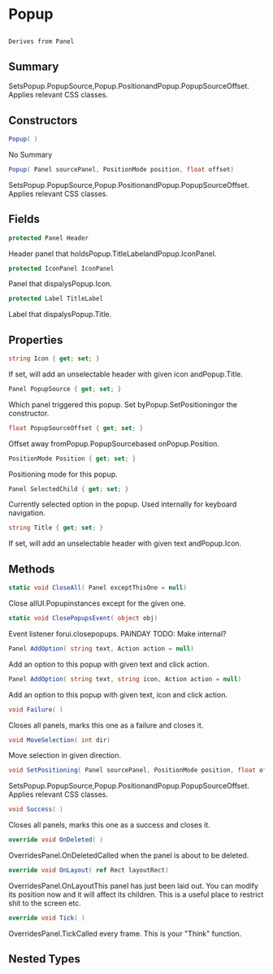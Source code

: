 # Popup

## 
```c#
Derives from Panel
```

## Summary

SetsPopup.PopupSource,Popup.PositionandPopup.PopupSourceOffset.
Applies relevant CSS classes.
## Constructors

```c#
Popup( ) 
```
No Summary
```c#
Popup( Panel sourcePanel, PositionMode position, float offset) 
```
SetsPopup.PopupSource,Popup.PositionandPopup.PopupSourceOffset.
Applies relevant CSS classes.
## Fields

```c#
protected Panel Header
```
Header panel that holdsPopup.TitleLabelandPopup.IconPanel.
```c#
protected IconPanel IconPanel
```
Panel that dispalysPopup.Icon.
```c#
protected Label TitleLabel
```
Label that dispalysPopup.Title.
## Properties

```c#
string Icon { get; set; } 
```
If set, will add an unselectable header with given icon andPopup.Title.
```c#
Panel PopupSource { get; set; } 
```
Which panel triggered this popup. Set byPopup.SetPositioningor the constructor.
```c#
float PopupSourceOffset { get; set; } 
```
Offset away fromPopup.PopupSourcebased onPopup.Position.
```c#
PositionMode Position { get; set; } 
```
Positioning mode for this popup.
```c#
Panel SelectedChild { get; set; } 
```
Currently selected option in the popup. Used internally for keyboard navigation.
```c#
string Title { get; set; } 
```
If set, will add an unselectable header with given text andPopup.Icon.
## Methods

```c#
static void CloseAll( Panel exceptThisOne = null) 
```
Close allUI.Popupinstances except for the given one.
```c#
static void ClosePopupsEvent( object obj) 
```
Event listener forui.closepopups.
PAINDAY TODO: Make internal?
```c#
Panel AddOption( string text, Action action = null) 
```
Add an option to this popup with given text and click action.
```c#
Panel AddOption( string text, string icon, Action action = null) 
```
Add an option to this popup with given text, icon and click action.
```c#
void Failure( ) 
```
Closes all panels, marks this one as a failure and closes it.
```c#
void MoveSelection( int dir) 
```
Move selection in given direction.
```c#
void SetPositioning( Panel sourcePanel, PositionMode position, float offset) 
```
SetsPopup.PopupSource,Popup.PositionandPopup.PopupSourceOffset.
Applies relevant CSS classes.
```c#
void Success( ) 
```
Closes all panels, marks this one as a success and closes it.
```c#
override void OnDeleted( ) 
```
OverridesPanel.OnDeletedCalled when the panel is about to be deleted.
```c#
override void OnLayout( ref Rect layoutRect) 
```
OverridesPanel.OnLayoutThis panel has just been laid out. You can modify its position now and it will affect its children.
This is a useful place to restrict shit to the screen etc.
```c#
override void Tick( ) 
```
OverridesPanel.TickCalled every frame. This is your "Think" function.
## Nested Types

